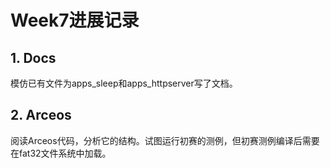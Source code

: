 # Week7进展记录

## 1. Docs

模仿已有文件为apps_sleep和apps_httpserver写了文档。



## 2. Arceos

阅读Arceos代码，分析它的结构。试图运行初赛的测例，但初赛测例编译后需要在fat32文件系统中加载。

